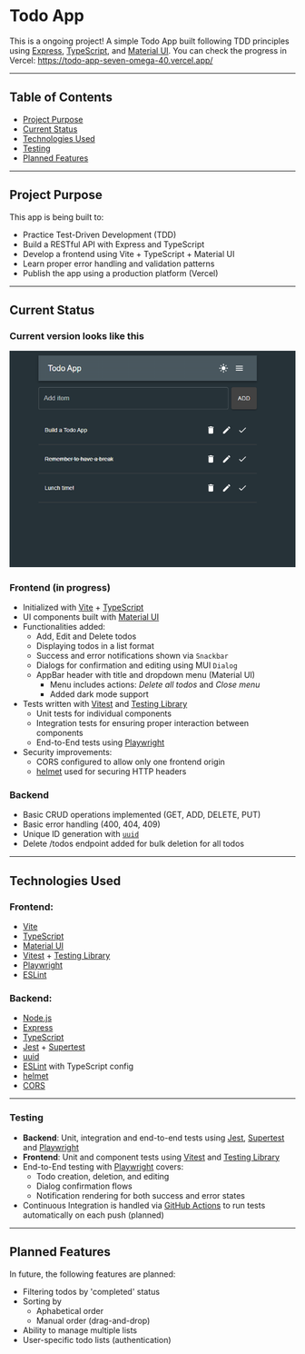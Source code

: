 # Todo App

This is a ongoing project! A simple Todo App built following TDD principles using [Express](https://expressjs.com/), [TypeScript](https://www.typescriptlang.org/), and [Material UI](https://mui.com/material-ui/). You can check the progress in Vercel: https://todo-app-seven-omega-40.vercel.app/

---

## Table of Contents

- [Project Purpose](#project-purpose)
- [Current Status](#current-status)
- [Technologies Used](#technologies-used)
- [Testing](#testing)
- [Planned Features](#planned-features)

---

## Project Purpose

This app is being built to:

- Practice Test-Driven Development (TDD)
- Build a RESTful API with Express and TypeScript
- Develop a frontend using Vite + TypeScript + Material UI
- Learn proper error handling and validation patterns
- Publish the app using a production platform (Vercel)

---

## Current Status

### Current version looks like this

<img src="./versions/TodoApp_0.5.png" alt="Todo App version 0.5"/>

### Frontend (in progress)

- Initialized with [Vite](https://vitejs.dev/) + [TypeScript](https://www.typescriptlang.org/)
- UI components built with [Material UI](https://mui.com/)
- Functionalities added:
  - Add, Edit and Delete todos
  - Displaying todos in a list format
  - Success and error notifications shown via `Snackbar`
  - Dialogs for confirmation and editing using MUI `Dialog`
  - AppBar header with title and dropdown menu (Material UI)
    - Menu includes actions: *Delete all todos* and *Close menu*
    - Added dark mode support
- Tests written with [Vitest](https://vitest.dev/) and [Testing Library](https://testing-library.com/)
  - Unit tests for individual components
  - Integration tests for ensuring proper interaction between components
  - End-to-End tests using [Playwright](https://playwright.dev/)
- Security improvements:
  - CORS configured to allow only one frontend origin
  - [helmet](https://helmetjs.github.io/) used for securing HTTP headers

### Backend

- Basic CRUD operations implemented (GET, ADD, DELETE, PUT)
- Basic error handling (400, 404, 409)
- Unique ID generation with [`uuid`](https://www.npmjs.com/package/uuid)
- Delete /todos endpoint added for bulk deletion for all todos

---

## Technologies Used

### Frontend:

- [Vite](https://vitejs.dev/)
- [TypeScript](https://www.typescriptlang.org/)
- [Material UI](https://mui.com/)
- [Vitest](https://vitest.dev/) + [Testing Library](https://testing-library.com/)
- [Playwright](https://playwright.dev/)
- [ESLint](https://eslint.org/)

### Backend:

- [Node.js](https://nodejs.org/)
- [Express](https://expressjs.com/)
- [TypeScript](https://www.typescriptlang.org/)
- [Jest](https://jestjs.io/) + [Supertest](https://github.com/visionmedia/supertest)
- [uuid](https://www.npmjs.com/package/uuid)
- [ESLint](https://eslint.org/) with TypeScript config
- [helmet](https://helmetjs.github.io/)
- [CORS](https://expressjs.com/en/resources/middleware/cors.html)

---

### Testing

- **Backend**: Unit, integration and end-to-end tests using [Jest](https://jestjs.io/), [Supertest](https://github.com/visionmedia/supertest) and [Playwright](https://playwright.dev/)
- **Frontend**: Unit and component tests using [Vitest](https://vitest.dev/) and [Testing Library](https://testing-library.com/)
- End-to-End testing with [Playwright](https://playwright.dev/) covers:
  - Todo creation, deletion, and editing
  - Dialog confirmation flows
  - Notification rendering for both success and error states
- Continuous Integration is handled via [GitHub Actions](https://docs.github.com/en/actions) to run tests automatically on each push (planned)

---

## Planned Features

In future, the following features are planned:

- Filtering todos by 'completed' status
- Sorting by
  - Aphabetical order
  - Manual order (drag-and-drop)
- Ability to manage multiple lists
- User-specific todo lists (authentication)
